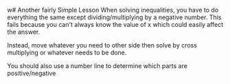 w# Another fairly Simple Lesson
When solving inequalities, you have to do everything the same except dividing/multiplying by a negative number. This fails because you can't always know the value of x which could easily affect the answer.

Instead, move whatever you need to other side then solve by cross multiplying or whatever needs to be done.

You should also use a number line to determine which parts are positive/negative